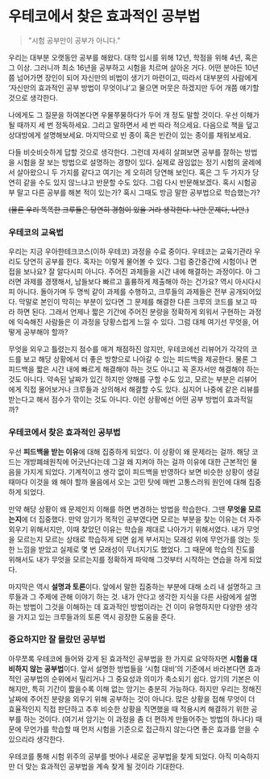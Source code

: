 # 우테코에서 찾은 효과적인 공부법



> "시험 공부만이 공부가 아니다."



우리는 대부분 오랫동안 공부를 해왔다. 대학 입시를 위해 12년, 학점을 위해 4년, 혹은 그 이상. 그러니까 최소 16년을 공부하고 시험을 치르며 살아온 거다. 어떤 분야든 10년쯤 넘어가면 장인이 되어 자신만의 비법이 생기기 마련이고, 따라서 대부분의 사람에게 ‘자신만의 효과적인 공부 방법이 무엇이냐’고 물으면 머뭇은 하겠지만 두어 개쯤 얘기할 것으로 생각한다.

 나에게도 그 질문을 하여본다면 우물쭈물하다가 두어 개 정도 말할 것이다. 우선 이해가 될 때까지 세 번 정독하세요. 그리고 말하면서 세 번 따라 적으세요. 다음으로 책을 덮고 상대방에게 설명해보세요. 마지막으로 빈 종이 혹은 빈칸이 있는 종이를 채워보세요.

 다들 비슷비슷하게 답할 것으로 생각한다. 그런데 자세히 살펴보면 공부를 잘하는 방법을 시험을 잘 보는 방법으로 설명하는 경향이 있다. 실제로 끊임없는 정기 시험의 굴레에서 살아왔으니 두 가지를 같다고 여기는 게 오히려 당연해 보인다. 혹은 그 두 가지가 당연히 같을 수도 있지 않느냐고 반문할 수도 있다. 그럼 다시 반문해보겠다. 혹시 시험공부 말고 다른 공부를 해본 적이 있는가? 혹시 그때도 방금 말한 공부법으로 학습했는가? 

~~(물론 우리 똑똑한 크루들은 당연히 경험이 있을 거라 생각한다. 나만 문제다, 나만.)~~



### 우테코의 교육법



 우리는 지금 우아한테크코스(이하 우테코) 과정을 수료 중이다. 우테코는 교육기관라 우리도 당연히 공부를 한다. 혹자는 이렇게 물어볼 수 있다. 그럼 중간중간에 시험이나 면접을 보나요? 잘 알다시피 아니다. 주어진 과제들을 시간 내에 해결하는 과정이다. 아 그러면 과제를 경쟁해서, 남들보다 빠르고 훌륭하게 제출해야 하는 건가요? 역시 아시다시피 아니다. 돌아가며 두 명씩 같이 과제를 수행하고, 크루들의 과제들은 전부 공개되어있다. 막말로 본인이 막히는 부분이 있다면 그 문제를 해결한 다른 크루의 코드를 보고 따라 하면 된다. 그래서 언제나 짧은 기간에 주어진 분량을 정확하게 외워서 구현하는 과정에 익숙해진 사람들은 이 과정을 당황스럽게 느낄 수 있다. 그럼 대체 여기선 무엇을, 어떻게 공부해야 할까?

 무엇을 외우고 틀렸는지 점수를 매겨 채점하진 않지만, 우테코에선 리뷰어가 각각의 코드를 보고 해당 상황에서 더 좋은 방향으로 나아갈 수 있는 피드백을 제공한다. 물론 그 피드백을 짧은 시간 내에 빠르게 해결해야 하는 것도 아니고 꼭 혼자서만 해결해야 하는 것도 아니다. 약속된 날짜가 있긴 하지만 양해를 구할 수도 있고, 모르는 부분은 리뷰어에게 직접 물어보거나 크루들과 상의해서 해결할 수도 있다. 심지어 나중에 같은 리뷰를 받는다고 해서 점수가 깎이는 것도 아니다. 이런 상황에선 어떤 공부 방법이 효과적일까?



### 우테코에서 찾은 효과적인 공부법



 우선 **피드백을 받는 이유**에 대해 집중하게 되었다. 이 상황이 왜 문제라는 걸까. 해당 코드는 개방폐쇄원칙에 어긋난다는데 그걸 왜 지켜야 하는 걸까 이유에 대한 근본적인 물음을 가지게 되었다. 기계적이고 생각 없이 피드백을 반영하다 보면 비슷한 상황이 생길 때마다 이것을 왜 해야 할까 물음에서 오는 고민 탓에 매번 고통스러워 원인에 대해 집중하게 되었다. 

만약 해당 상황이 왜 문제인지 이해를 하면 변경하는 방법을 학습한다. 그땐 **무엇을 모르는지**에 더 집중했다. 만약 암기가 목적인 공부였다면 모르는 부분을 찾는 이유는 더 자주 외우기 위해서지만, 이때 찾았던 이유는 학습을 제대로 나아가기 위해서였다. 내가 무엇을 모르는지 모르는 상태로 학습하게 되면 쉽게 부서지는 모래성 위에 무언가를 얹는 듯한 느낌을 받았고 실제로 몇 번 모래성이 무너지기도 했었다. 그 때문에 학습의 진도를 위해서도 내가 무엇을 모르는지를 정확하게 파악해 그것부터 시작하는 연습을 하게 되었다.

 마지막은 역시 **설명과 토론**이다. 앞에서 말한 집중하는 부분에 대해 소리 내 설명하고 크루들과 그 주제에 관해 이야기 하는 것. 내가 안다고 생각한 지식을 다른 사람에게 설명하는 방법이 그것을 이해하는 데 효과적인 방법이라는 건 이미 유명하지만 다양한 생각을 가지고 있는 크루들과의 토론 역시 굉장한 도움을 준다.



### 중요하지만 잘 몰랐던 공부법



  아무쪼록 우테코에 들어와 갖게 된 효과적인 공부법을 한 가지로 요약하자면 **시험을 대비하지 않는 공부법**이다. 앞서 설명한 방법들을 ‘시험 대비’의 기준에서 바라본다면 효과적인 공부법의 순위에서 밀리거나 그 중요성과 의미가 축소되기 쉽다. 암기의 기본은 이해지만, 특히 기간이 짧을수록 이해 없는 암기는 충분히 가능하다. 하지만 우리는 정해진 날짜에 주어진 분량을 외우기 위해 공부하는 것이 아니다. 많은 상황을 접해 무엇이 더 효율적인지 직접 판단하고 추후 비슷한 상황을 직면했을 때 적용시켜 해결하기 위한 공부를 하는 것이다. (여기서 암기는 이 과정을 좀 더 편하게 만들어주는 방법의 하나다) 때문에 무언가를 학습할 때 먼저 시험을 기준으로 접근하지 않는다면 좋은 효과를 얻을 수 있으리라 생각한다.



우테코를 통해 시험 위주의 공부를 벗어나 새로운 공부법을 찾게 되었다. 아직 미숙하지만 더 맞는 효과적인 공부법을 계속 찾게 될 것이라 기대한다.